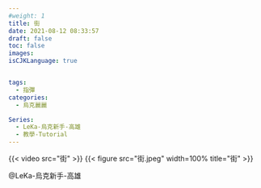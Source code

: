 ```yaml
---
#weight: 1
title: 街
date: 2021-08-12 08:33:57
draft: false
toc: false
images:
isCJKLanguage: true


tags:
  - 指彈
categories:
  - 烏克麗麗

Series:
  - LeKa-烏克新手-高雄
  - 教學-Tutorial
---
```




 {{< video src="街"  >}}
{{< figure src="街.jpeg" width=100% title="街" >}}


@LeKa-烏克新手-高雄
